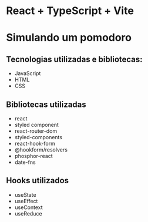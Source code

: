 # React + TypeScript + Vite

# Simulando um pomodoro
## Tecnologias utilizadas e bibliotecas:
- JavaScript
- HTML
- CSS

## Bibliotecas utilizadas
- react
- styled component
- react-router-dom
- styled-components
- react-hook-form
- @hookform/resolvers
- phosphor-react
- date-fns


## Hooks utilizados
- useState
- useEffect
- useContext
- useReduce